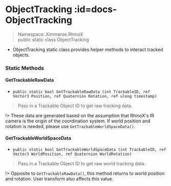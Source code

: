 # ObjectTracking  :id=docs-ObjectTracking

> Namespace: Ximmerse.RhinoX    
> public static class ObjectTracking

- ObjectTracking static class provides helper methods to interact tracked objects.

### Static Methods

#### GetTrackableRawData
- `public static bool GetTrackableRawData (int TrackableID, ref Vector3 Position, ref Quaternion Rotation, ref ulong timestamp)`

> Pass in a Trackable Object ID to get raw tracking data.

!> These data are generated based on the assumption that RhinoX's IR camera is the origin of the coordination system. If world position and rotation is needed, please use `GetTrackableWorldSpaceData()`.


#### GetTrackableWorldSpaceData
- `public static bool GetTrackableWorldSpaceData (int TrackableID, ref Vector3 WorldPosition, ref Quaternion WorldRotation)`

> Pass in a Trackable Object ID to get raw world tracking data.

!> Opposite to `GetTrackableRawData()`, this method returns to world position and rotation. User transform also affects this value.

